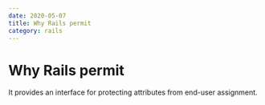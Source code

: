 ```yaml
---
date: 2020-05-07
title: Why Rails permit
category: rails
---
```

# Why Rails permit

It provides an interface for protecting attributes from end-user assignment.

